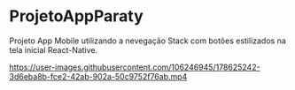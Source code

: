 # ProjetoAppParaty

Projeto App Mobile utilizando a nevegação Stack com botões estilizados na tela inicial React-Native.


https://user-images.githubusercontent.com/106246945/178625242-3d6eba8b-fce2-42ab-902a-50c9752f76ab.mp4


